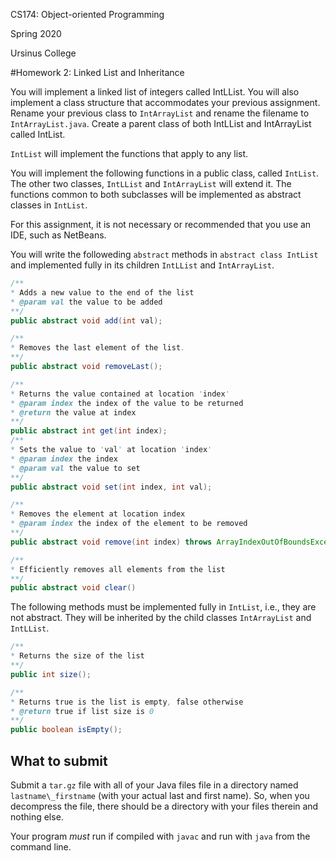 CS174: Object-oriented Programming

Spring 2020

Ursinus College

#Homework 2: Linked List and Inheritance



You will implement a linked list of integers called IntLList. You will also implement a class structure that accommodates your previous assignment. Rename your previous class to `IntArrayList` and rename the filename to `IntArrayList.java`. Create a parent class of both IntLList and IntArrayList called IntList.

`IntList` will implement the functions that apply to any list.

You will implement the following functions in a public class, called `IntList`. The other two classes, `IntLList` and `IntArrayList` will extend it. The functions common to both subclasses will be implemented as abstract classes in `IntList`.

For this assignment, it is not necessary or recommended that you use an IDE, such as NetBeans.

You will write the followeding `abstract` methods in `abstract class IntList` and implemented fully in its children `IntLList` and `IntArrayList`.

```java
/**
* Adds a new value to the end of the list
* @param val the value to be added
**/
public abstract void add(int val);

/**
* Removes the last element of the list.
**/
public abstract void removeLast();

/** 
* Returns the value contained at location 'index'
* @param index the index of the value to be returned
* @return the value at index
**/
public abstract int get(int index);
/**
* Sets the value to 'val' at location 'index'
* @param index the index
* @param val the value to set
**/
public abstract void set(int index, int val);

/**
* Removes the element at location index
* @param index the index of the element to be removed
**/
public abstract void remove(int index) throws ArrayIndexOutOfBoundsException;

/**
* Efficiently removes all elements from the list
**/
public abstract void clear()
```

The following methods must be implemented fully in `IntList`, i.e., they are not abstract.  They will be inherited by the child classes `IntArrayList` and `IntLList`.

```java
/**
* Returns the size of the list
**/
public int size();

/**
* Returns true is the list is empty, false otherwise
* @return true if list size is 0
**/
public boolean isEmpty();
```





## What to submit

Submit a `tar.gz` file with all of your Java files file in a directory named `lastname\_firstname` (with your actual last and first name).  So, when you decompress the file, there should be a directory with your files therein and nothing else.

Your program *must* run if compiled with `javac` and run with `java` from the command line. 